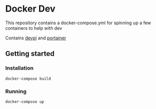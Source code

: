 # Docker Dev

This repository contains a docker-compose.yml for spinning up a few containers to help with dev

Contains [devpi](https://github.com/m3talstorm/devpi) and [portainer](https://github.com/portainer/portainer)


## Getting started

### Installation

`docker-compose build`

### Running

`docker-compose up`
